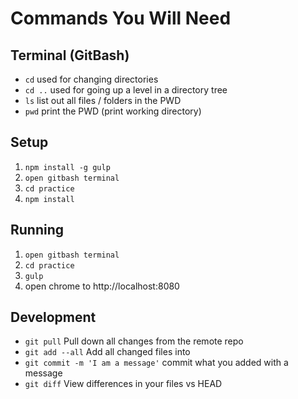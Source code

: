 # Commands You Will Need

## Terminal (GitBash)
- `cd` used for changing directories
- `cd ..` used for going up a level in a directory tree
- `ls` list out all files / folders in the PWD
- `pwd` print the PWD (print working directory)

## Setup
1. `npm install -g gulp`
1. `open gitbash terminal`
2. `cd practice`
3. `npm install`

## Running
1. `open gitbash terminal`
2. `cd practice`
3. `gulp`
4. open chrome to http://localhost:8080

## Development
- `git pull` Pull down all changes from the remote repo
- `git add --all` Add all changed files into
- `git commit -m 'I am a message'` commit what you added with a message
- `git diff` View differences in your files vs HEAD
